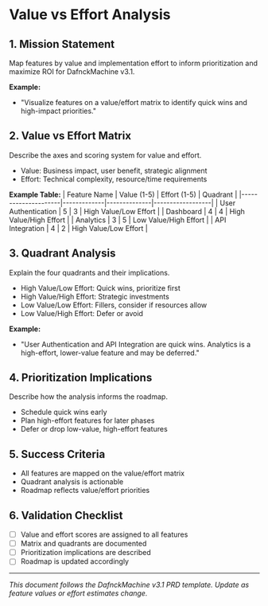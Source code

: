 # Value vs Effort Analysis

## 1. Mission Statement
Map features by value and implementation effort to inform prioritization and maximize ROI for DafnckMachine v3.1.

**Example:**
- "Visualize features on a value/effort matrix to identify quick wins and high-impact priorities."

## 2. Value vs Effort Matrix
Describe the axes and scoring system for value and effort.
- Value: Business impact, user benefit, strategic alignment
- Effort: Technical complexity, resource/time requirements

**Example Table:**
| Feature Name         | Value (1-5) | Effort (1-5) | Quadrant         |
|---------------------|-------------|--------------|------------------|
| User Authentication | 5           | 3            | High Value/Low Effort |
| Dashboard           | 4           | 4            | High Value/High Effort |
| Analytics           | 3           | 5            | Low Value/High Effort  |
| API Integration     | 4           | 2            | High Value/Low Effort  |

## 3. Quadrant Analysis
Explain the four quadrants and their implications.
- High Value/Low Effort: Quick wins, prioritize first
- High Value/High Effort: Strategic investments
- Low Value/Low Effort: Fillers, consider if resources allow
- Low Value/High Effort: Defer or avoid

**Example:**
- "User Authentication and API Integration are quick wins. Analytics is a high-effort, lower-value feature and may be deferred."

## 4. Prioritization Implications
Describe how the analysis informs the roadmap.
- Schedule quick wins early
- Plan high-effort features for later phases
- Defer or drop low-value, high-effort features

## 5. Success Criteria
- All features are mapped on the value/effort matrix
- Quadrant analysis is actionable
- Roadmap reflects value/effort priorities

## 6. Validation Checklist
- [ ] Value and effort scores are assigned to all features
- [ ] Matrix and quadrants are documented
- [ ] Prioritization implications are described
- [ ] Roadmap is updated accordingly

---
*This document follows the DafnckMachine v3.1 PRD template. Update as feature values or effort estimates change.* 